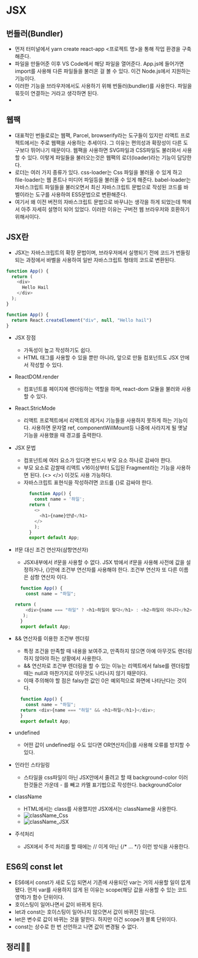 # JSX

## 번들러(Bundler)
- 먼저 터미널에서 yarn create react-app <프로젝트 명>을 통해 작업 환경을 구축해준다.
- 파일을 만들어준 이후 VS Code에서 해당 파일을 열어준다. App.js에 들어가면 import를 사용해 다른 파일들을 불러온 걸 볼 수 있다. 이건 Node.js에서 지원하는 기능이다. 
- 이러한 기능을 브라우저에서도 사용하기 위해 번들러(bundler)를 사용한다. 파일을 묶듯이 연결하는 거라고 생각하면 된다.
- 
## 웹팩
- 대표적인 번들로로는 웹팩, Parcel, browserify라는 도구들이 있지만 리액트 프로젝트에서는 주로 웹팩을 사용하는 추세이다. 그 이유는 편의성과 확장성이 다른 도구보다 뛰어나기 때문이다. 웹팩을 사용하면 SVG파일과 CSS파일도 불러와서 사용할 수 있다. 이렇게 파일들을 불러오는것은 웹팩의 로더(loader)라는 기능이 담당한다.
- 로더는 여러 가지 종류가 있다. css-loader는 Css 파일을 불러올 수 있게 하고 file-loader는 웹 폰트나 미디어 파일등을 불러올 수 있게 해준다. babel-loader는 자바스크립트 파일들을 불러오면서 최신 자바스크립트 문법으로 작성된 코드를 바벨이라는 도구를 사용하여 ES5문법으로 변환해준다.
- 여기서 왜 이전 버전의 자바스크립트 문법으로 바꾸냐는 생각을 하게 되었는데 책에서 아주 자세히 설명이 되어 있었다. 이러한 이유는 구버전 웹 브라우저와 호환하기 위해서이다.

## JSX란
- JSX는 자바스크립트의 확장 문법이며, 브라우저에서 실행되기 전에 코드가 번들링 되는 과정에서 바벨을 사용하여 일반 자바스크립트 형태의 코드로 변환된다.
```JavaScript
function App() {
  return (
    <div>
      Hello Hail
    </div>
  );
}
```
```JavaScript
function App() {
  return React.createElement("div", null, "Hello hail")
}
```
  
- JSX 장점
  - 가독성이 높고 작성하기도 쉽다.
  - HTML 태그를 사용할 수 있을 뿐만 아니라, 앞으로 만들 컴포넌트도 JSX 안에서 작성할 수 있다.

- ReactDOM.render
  - 컴포넌트를 페이지에 렌더링하는 역할을 하며, react-dom 모듈을 불러와 사용할 수 있다.
- React.StricMode
  - 리액트 프로젝트에서 리액트의 레거시 기능들을 사용하지 못하게 하는 기능이다. 사용하면 문자열 ref, componentWillMount등 나중에 사라지게 될 옛날 기능을 사용했을 때 경고를 출력한다.

- JSX 문법
  - 컴포넌트에 여러 요소가 있다면 반드시 부모 요소 하나로 감싸야 한다. 
  - 부모 요소로 감쌀때 리액트 v16이상부터 도입된 Fragment라는 기능을 사용하면 된다. (<> </>) 이것도 사용 가능하다.
  - 자바스크립트 표현식을 작성하려면 코드를 {}로 감싸야 한다.
    ```JavaScript
      function App() {
        const name = '하일';
      return (
        <>
          <h1>{name}안녕</h1>
        </>
        );
      }
      export default App;
    ```
      
- If문 대신 조건 연산자(삼항연산자)
  - JSX내부에서 if문을 사용할 수 없다. JSX 밖에서 if문을 사용해 사전에 값을 설정하거나, {}안에 조건부 연산자를 사용해야 한다. 조건부 연산자 또 다른 이름은 삼항 연산자 이다.
  ```javascript
    function App() {
      const name = "하일";
  
  return (
      <div>{name === "하일" ? <h1>하일이 맞다</h1> : <h2>하일이 아니다</h2>}</div>
     );
    }
    export default App;
    ```
- && 연산자를 이용한 조건부 렌더링
  - 특정 조건을 만족할 때 내용을 보여주고, 만족하지 않으면 아예 아무것도 렌더링 하지 않아야 하는 상황에서 사용한다.
  - && 연산자로 조건부 렌더링을 할 수 있는 이뉴는 리액트에서 false를 렌더링할 때는 null과 마찬가지로 아무것도 나타나지 않기 때문이다.
  - 이때 주의해야 할 점은 falsy한 값인 0은 예외적으로 화면에 나타난다는 것이다.
  ```javascript
    function App() {
      const name = "하일";
    return <div>{name === "하일" && <h1>하일</h1>}</div>;
    }
    export default App;
    ```
- undefined
  - 어떤 값이 undefined일 수도 있다면 OR연산자(||)를 사용해 오류를 방지할 수 있다.
- 인라인 스타일링
  - 스타일을 css파일이 아닌 JSX안에서 줄려고 할 때 background-color 이러한것들은 가운데 - 를 빼고 카멜 표기법으로 작성한다. backgroundColor  
- className
  - HTML에서는 class를 사용했지만 JSX에서는 className을 사용한다.
  - ![className_Css](https://user-images.githubusercontent.com/101798682/180606955-76e3358f-c62e-4481-a411-ab66e6661dc1.png)
  - ![className_JSX](https://user-images.githubusercontent.com/101798682/180606974-c70e5957-bbda-4b7e-a417-b26fe206fd03.png)
- 주석처리
  - JSX에서 주석 처리를 할 때에는 // 이게 아닌 {/* ... */} 이런 방식을 사용한다. 
     


## ES6의 const let
- ES6에서 const가 새로 도입 되면서 기존에 사용되던 var는 거의 사용할 일이 없게 됐다. 먼저 var를 사용하지 않게 된 이유는 scope(해당 값을 사용할 수 있는 코드 영역)가 함수 단위이다.
- 호이스팅이 일어나면서 값이 바뀌게 된다.
- let과 const는 호이스팅이 일어나지 않으면서 값이 바뀌진 않는다.
- let은 변수로 값이 바뀌는 것을 말한다. 하지만 이건 scope가 블록 단위이다.
- const는 상수로 한 번 선언하고 나면 값이 변경될 수 없다. 

## 정리🧑‍💻
